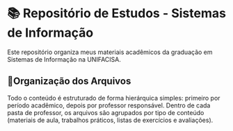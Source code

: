 # 📚 Repositório de Estudos - Sistemas de Informação

Este repositório organiza meus materiais acadêmicos da graduação em Sistemas de Informação na UNIFACISA. 

## 📂Organização dos Arquivos

Todo o conteúdo é estruturado de forma hierárquica simples: primeiro por período acadêmico, depois por professor responsável. Dentro de cada pasta de professor, os arquivos são agrupados por tipo de conteúdo (materiais de aula, trabalhos práticos, listas de exercícios e avaliações).
